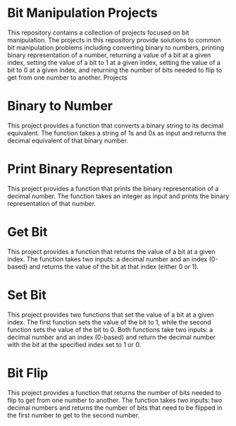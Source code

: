 # **Bit Manipulation Projects**

This repository contains a collection of projects focused on bit manipulation. The projects in this repository provide solutions to common bit manipulation problems including converting binary to numbers, printing binary representation of a number, returning a value of a bit at a given index, setting the value of a bit to 1 at a given index, setting the value of a bit to 0 at a given index, and returning the number of bits needed to flip to get from one number to another.
Projects

# **Binary to Number**
This project provides a function that converts a binary string to its decimal equivalent. The function takes a string of 1s and 0s as input and returns the decimal equivalent of that binary number.

# **Print Binary Representation**
This project provides a function that prints the binary representation of a decimal number. The function takes an integer as input and prints the binary representation of that number.

# **Get Bit**
This project provides a function that returns the value of a bit at a given index. The function takes two inputs: a decimal number and an index (0-based) and returns the value of the bit at that index (either 0 or 1).

# **Set Bit**
This project provides two functions that set the value of a bit at a given index. The first function sets the value of the bit to 1, while the second function sets the value of the bit to 0. Both functions take two inputs: a decimal number and an index (0-based) and return the decimal number with the bit at the specified index set to 1 or 0.

# **Bit Flip**
This project provides a function that returns the number of bits needed to flip to get from one number to another. The function takes two inputs: two decimal numbers and returns the number of bits that need to be flipped in the first number to get to the second number.
